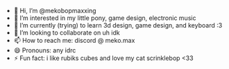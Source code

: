 - 👋 Hi, I’m @mekobopmaxxing
- 👀 I’m interested in my little pony, game design, electronic music
- 🌱 I’m currently (trying) to learn 3d design, game design, and keyboard :3
- 💞️ I’m looking to collaborate on uh idk
- 📫 How to reach me: discord @ meko.max
- 😄 Pronouns: any idrc
- ⚡ Fun fact: i like rubiks cubes and love my cat scrinklebop <33

<!---
mekobopmaxxing/mekobopmaxxing is a ✨ special ✨ repository because its `README.md` (this file) appears on your GitHub profile.
You can click the Preview link to take a look at your changes.
--->
